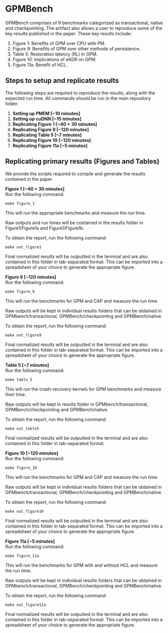 # GPMBench
GPMBench comprises of 9 benchmarks categorized as transactional, native and checkpointing. 
The artifact also allows a user to reproduce some of the key results published in the paper.
These key results include: 
1. Figure 1: Benefits of GPM over CPU with PM. 
2. Figure 9: Benefits of GPM over other methods of persistence.
3. Table 5: Restoration latency (RL) in GPM. 
2. Figure 10: Implications of eADR on GPM.
2. Figure 11a: Benefit of HCL.

## Steps to setup and replicate results
The following steps are required to reproduce the results, along with the expected run time. All commands should be run in the main repository folder.
 1. **Setting up PMEM [~10 minutes]**
 2. **Setting up cuDNN [~15 minutes]**
 3. **Replicating Figure 1 [~40 + 30 minutes]**
 4. **Replicating Figure 9 [~120 minutes]**
 5. **Replicating Table 5 [~7 minutes]**
 6. **Replicating Figure 10 [~120 minutes]**
 7. **Replicating Figure 11a [~5 minutes]**

## Replicating primary results (Figures and Tables)
We provide the scripts required to compile and generate the results contained in the paper.

**Figure 1 [~40 + 30 minutes]**    
Run the following command:
```
make figure_1
```
This will run the appropriate benchmarks and measure the run time.    

Raw outputs and run times will be contained in the results folder in Figure1/Figure1a and Figure1/Figure1b.

To obtain the report, run the following command: 
```
make out_figure1
```

Final normalized results will be outputted in the terminal and are also contained in this folder in tab-separated format. This can be imported into a spreadsheet of your choice to generate the appropriate figure.


**Figure 9 [~120 minutes]**     
Run the following command:
```
make figure_9
```
This will run the benchmarks for GPM and CAP and measure the run time. 

Raw outputs will be kept in individual results folders that can be obtained in GPMbench/transactional, GPMBench/checkpointing and GPMBench/native.

To obtain the report, run the following command: 
```
make out_figure9
```

Final normalized results will be outputted in the terminal and are also contained in this folder in tab-separated format. This can be imported into a spreadsheet of your choice to generate the appropriate figure.


**Table 5 [~7 minutes]**     
Run the following command:
```
make table_5
```
This will run the crash-recovery kernels for GPM benchmarks and measure their time. 

Raw outputs will be kept in results folder in GPMbench/transactional, GPMBench/checkpointing and GPMBench/native.

To obtain the report, run the following command: 
```
make out_table5
```

Final normalized results will be outputted in the terminal and are also contained in this folder in tab-separated format.


**Figure 10 [~120 minutes]**     
Run the following command:
```
make figure_10
```
This will run the benchmarks for GPM and CAP and measure the run time. 

Raw outputs will be kept in individual results folders that can be obtained in GPMbench/transactional, GPMBench/checkpointing and GPMBench/native.

To obtain the report, run the following command: 
```
make out_figure10
```

Final normalized results will be outputted in the terminal and are also contained in this folder in tab-separated format. This can be imported into a spreadsheet of your choice to generate the appropriate figure.

**Figure 11a [~5 minutes]**     
Run the following command:
```
make figure_11a
```
This will run the benchmarks for GPM with and without HCL and measure the run time. 

Raw outputs will be kept in individual results folders that can be obtained in GPMbench/transactional, GPMBench/checkpointing and GPMBench/native.

To obtain the report, run the following command: 
```
make out_figure11a
```

Final normalized results will be outputted in the terminal and are also contained in this folder in tab-separated format. This can be imported into a spreadsheet of your choice to generate the appropriate figure.
